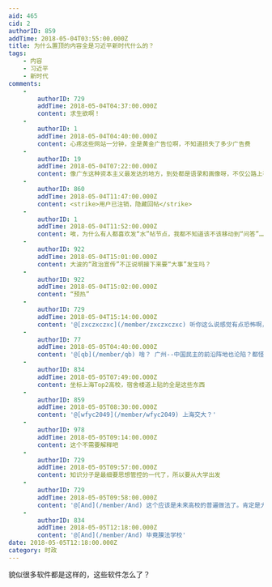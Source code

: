 ```yaml
---
aid: 465
cid: 2
authorID: 859
addTime: 2018-05-04T03:55:00.000Z
title: 为什么置顶的内容全是习近平新时代什么的？
tags:
    - 内容
    - 习近平
    - 新时代
comments:
    -
        authorID: 729
        addTime: 2018-05-04T04:37:00.000Z
        content: 求生欲啊！
    -
        authorID: 1
        addTime: 2018-05-04T04:40:00.000Z
        content: 心疼这些网站一分钟，全是黄金广告位啊，不知道损失了多少广告费
    -
        authorID: 19
        addTime: 2018-05-04T07:22:00.000Z
        content: 像广东这种资本主义最发达的地方，到处都是语录和画像呀，不仅公路上有，公交站台有，连办公楼的电梯里都是。。。
    -
        authorID: 860
        addTime: 2018-05-04T11:47:00.000Z
        content: <strike>用户已注销，隐藏回帖</strike>
    -
        authorID: 1
        addTime: 2018-05-04T11:52:00.000Z
        content: 唉，为什么有人都喜欢发“水”帖节点，我都不知道该不该移动到“问答”…… 理论上，水贴节点是要关评沉帖的
    -
        authorID: 922
        addTime: 2018-05-04T15:01:00.000Z
        content: 大波的“政治宣传”不正说明接下来要“大事”发生吗？
    -
        authorID: 922
        addTime: 2018-05-04T15:02:00.000Z
        content: “预热”
    -
        authorID: 729
        addTime: 2018-05-04T15:14:00.000Z
        content: '@[zxczxczxc](/member/zxczxczxc) 听你这么说感觉有点恐怖啊，二战前德意志帝国一样'
    -
        authorID: 77
        addTime: 2018-05-05T04:40:00.000Z
        content: '@[qb](/member/qb) 啥？ 广州--中国民主的前沿阵地也沦陷？都怪丘处机。'
    -
        authorID: 834
        addTime: 2018-05-05T07:49:00.000Z
        content: 坐标上海Top2高校，宿舍楼道上贴的全是这些东西
    -
        authorID: 859
        addTime: 2018-05-05T08:30:00.000Z
        content: '@[wfyc2049](/member/wfyc2049) 上海交大？'
    -
        authorID: 978
        addTime: 2018-05-05T09:14:00.000Z
        content: 这个不需要解释吧
    -
        authorID: 729
        addTime: 2018-05-05T09:57:00.000Z
        content: 知识分子是最细要思想管控的一代了，所以要从大学出发
    -
        authorID: 729
        addTime: 2018-05-05T09:58:00.000Z
        content: '@[And](/member/And) 这个应该是未来高校的普遍做法了。肯定是大面积的洗脑'
    -
        authorID: 834
        addTime: 2018-05-05T12:18:00.000Z
        content: '@[And](/member/And) 毕竟膜法学校'
date: 2018-05-05T12:18:00.000Z
category: 时政
---
```


貌似很多软件都是这样的，这些软件怎么了？

